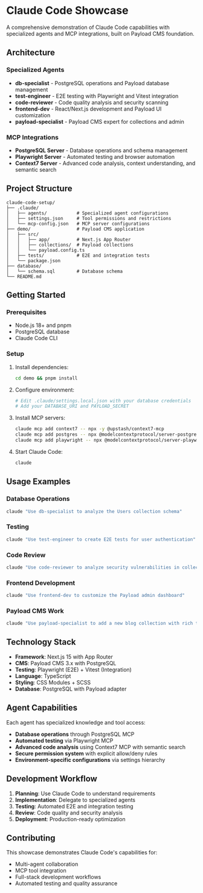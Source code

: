 # Claude Code Showcase

A comprehensive demonstration of Claude Code capabilities with specialized agents and MCP integrations, built on Payload CMS foundation.

## Architecture

### Specialized Agents
- **db-specialist** - PostgreSQL operations and Payload database management
- **test-engineer** - E2E testing with Playwright and Vitest integration
- **code-reviewer** - Code quality analysis and security scanning
- **frontend-dev** - React/Next.js development and Payload UI customization
- **payload-specialist** - Payload CMS expert for collections and admin

### MCP Integrations
- **PostgreSQL Server** - Database operations and schema management
- **Playwright Server** - Automated testing and browser automation  
- **Context7 Server** - Advanced code analysis, context understanding, and semantic search

## Project Structure

```
claude-code-setup/
├── .claude/
│   ├── agents/           # Specialized agent configurations
│   ├── settings.json     # Tool permissions and restrictions
│   └── mcp-config.json   # MCP server configurations
├── demo/                 # Payload CMS application
│   ├── src/
│   │   ├── app/          # Next.js App Router
│   │   ├── collections/  # Payload collections
│   │   └── payload.config.ts
│   ├── tests/            # E2E and integration tests
│   └── package.json
├── database/
│   └── schema.sql        # Database schema
└── README.md
```

## Getting Started

### Prerequisites
- Node.js 18+ and pnpm
- PostgreSQL database
- Claude Code CLI

### Setup
1. Install dependencies:
   ```bash
   cd demo && pnpm install
   ```

2. Configure environment:
   ```bash
   # Edit .claude/settings.local.json with your database credentials
   # Add your DATABASE_URI and PAYLOAD_SECRET  
   ```

3. Install MCP servers:
   ```bash
   claude mcp add context7 -- npx -y @upstash/context7-mcp
   claude mcp add postgres -- npx @modelcontextprotocol/server-postgres
   claude mcp add playwright -- npx @modelcontextprotocol/server-playwright
   ```

4. Start Claude Code:
   ```bash
   claude
   ```

## Usage Examples

### Database Operations
```bash
claude "Use db-specialist to analyze the Users collection schema"
```

### Testing
```bash
claude "Use test-engineer to create E2E tests for user authentication"
```

### Code Review
```bash
claude "Use code-reviewer to analyze security vulnerabilities in collections"
```

### Frontend Development
```bash
claude "Use frontend-dev to customize the Payload admin dashboard"
```

### Payload CMS Work
```bash
claude "Use payload-specialist to add a new blog collection with rich text"
```

## Technology Stack

- **Framework**: Next.js 15 with App Router
- **CMS**: Payload CMS 3.x with PostgreSQL
- **Testing**: Playwright (E2E) + Vitest (Integration)
- **Language**: TypeScript
- **Styling**: CSS Modules + SCSS
- **Database**: PostgreSQL with Payload adapter

## Agent Capabilities

Each agent has specialized knowledge and tool access:

- **Database operations** through PostgreSQL MCP
- **Automated testing** via Playwright MCP  
- **Advanced code analysis** using Context7 MCP with semantic search
- **Secure permission system** with explicit allow/deny rules
- **Environment-specific configurations** via settings hierarchy

## Development Workflow

1. **Planning**: Use Claude Code to understand requirements
2. **Implementation**: Delegate to specialized agents
3. **Testing**: Automated E2E and integration testing
4. **Review**: Code quality and security analysis
5. **Deployment**: Production-ready optimization

## Contributing

This showcase demonstrates Claude Code's capabilities for:
- Multi-agent collaboration
- MCP tool integration
- Full-stack development workflows
- Automated testing and quality assurance